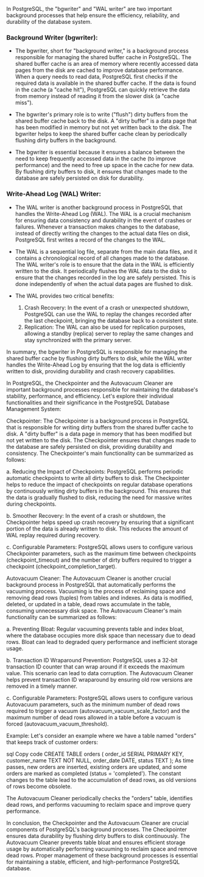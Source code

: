 In PostgreSQL, the "bgwriter" and "WAL writer" are two important background processes that help ensure the efficiency, reliability, and durability of the database system.

### Background Writer (bgwriter):

- The bgwriter, short for "background writer," is a background process responsible for managing the shared buffer cache in PostgreSQL. The shared buffer cache is an area of memory where recently accessed data pages from the disk are cached to improve database performance. When a query needs to read data, PostgreSQL first checks if the required data is available in the shared buffer cache. If the data is found in the cache (a "cache hit"), PostgreSQL can quickly retrieve the data from memory instead of reading it from the slower disk (a "cache miss").

- The bgwriter's primary role is to write ("flush") dirty buffers from the shared buffer cache back to the disk. A "dirty buffer" is a data page that has been modified in memory but not yet written back to the disk. The bgwriter helps to keep the shared buffer cache clean by periodically flushing dirty buffers in the background.

- The bgwriter is essential because it ensures a balance between the need to keep frequently accessed data in the cache (to improve performance) and the need to free up space in the cache for new data. By flushing dirty buffers to disk, it ensures that changes made to the database are safely persisted on disk for durability.

### Write-Ahead Log (WAL) Writer:

- The WAL writer is another background process in PostgreSQL that handles the Write-Ahead Log (WAL). The WAL is a crucial mechanism for ensuring data consistency and durability in the event of crashes or failures. Whenever a transaction makes changes to the database, instead of directly writing the changes to the actual data files on disk, PostgreSQL first writes a record of the changes to the WAL. 

- The WAL is a sequential log file, separate from the main data files, and it contains a chronological record of all changes made to the database. The WAL writer's role is to ensure that the data in the WAL is efficiently written to the disk. It periodically flushes the WAL data to the disk to ensure that the changes recorded in the log are safely persisted. This is done independently of when the actual data pages are flushed to disk.

- The WAL provides two critical benefits:
    1. Crash Recovery: In the event of a crash or unexpected shutdown, PostgreSQL can use the WAL to replay the changes recorded after the last checkpoint, bringing the database back to a consistent state.
    2. Replication: The WAL can also be used for replication purposes, allowing a standby (replica) server to replay the same changes and stay synchronized with the primary server.

In summary, the bgwriter in PostgreSQL is responsible for managing the shared buffer cache by flushing dirty buffers to disk, while the WAL writer handles the Write-Ahead Log by ensuring that the log data is efficiently written to disk, providing durability and crash recovery capabilities.


In PostgreSQL, the Checkpointer and the Autovacuum Cleaner are important background processes responsible for maintaining the database's stability, performance, and efficiency. Let's explore their individual functionalities and their significance in the PostgreSQL Database Management System:

Checkpointer:
The Checkpointer is a background process in PostgreSQL that is responsible for writing dirty buffers from the shared buffer cache to disk. A "dirty buffer" is a data page in memory that has been modified but not yet written to the disk. The Checkpointer ensures that changes made to the database are safely persisted on disk, providing durability and consistency.
The Checkpointer's main functionality can be summarized as follows:

a. Reducing the Impact of Checkpoints: PostgreSQL performs periodic automatic checkpoints to write all dirty buffers to disk. The Checkpointer helps to reduce the impact of checkpoints on regular database operations by continuously writing dirty buffers in the background. This ensures that the data is gradually flushed to disk, reducing the need for massive writes during checkpoints.

b. Smoother Recovery: In the event of a crash or shutdown, the Checkpointer helps speed up crash recovery by ensuring that a significant portion of the data is already written to disk. This reduces the amount of WAL replay required during recovery.

c. Configurable Parameters: PostgreSQL allows users to configure various Checkpointer parameters, such as the maximum time between checkpoints (checkpoint_timeout) and the number of dirty buffers required to trigger a checkpoint (checkpoint_completion_target).

Autovacuum Cleaner:
The Autovacuum Cleaner is another crucial background process in PostgreSQL that automatically performs the vacuuming process. Vacuuming is the process of reclaiming space and removing dead rows (tuples) from tables and indexes. As data is modified, deleted, or updated in a table, dead rows accumulate in the table, consuming unnecessary disk space.
The Autovacuum Cleaner's main functionality can be summarized as follows:

a. Preventing Bloat: Regular vacuuming prevents table and index bloat, where the database occupies more disk space than necessary due to dead rows. Bloat can lead to degraded query performance and inefficient storage usage.

b. Transaction ID Wraparound Prevention: PostgreSQL uses a 32-bit transaction ID counter that can wrap around if it exceeds the maximum value. This scenario can lead to data corruption. The Autovacuum Cleaner helps prevent transaction ID wraparound by ensuring old row versions are removed in a timely manner.

c. Configurable Parameters: PostgreSQL allows users to configure various Autovacuum parameters, such as the minimum number of dead rows required to trigger a vacuum (autovacuum_vacuum_scale_factor) and the maximum number of dead rows allowed in a table before a vacuum is forced (autovacuum_vacuum_threshold).

Example:
Let's consider an example where we have a table named "orders" that keeps track of customer orders:

sql
Copy code
CREATE TABLE orders (
    order_id SERIAL PRIMARY KEY,
    customer_name TEXT NOT NULL,
    order_date DATE,
    status TEXT
);
As time passes, new orders are inserted, existing orders are updated, and some orders are marked as completed (status = 'completed'). The constant changes to the table lead to the accumulation of dead rows, as old versions of rows become obsolete.

The Autovacuum Cleaner periodically checks the "orders" table, identifies dead rows, and performs vacuuming to reclaim space and improve query performance.

In conclusion, the Checkpointer and the Autovacuum Cleaner are crucial components of PostgreSQL's background processes. The Checkpointer ensures data durability by flushing dirty buffers to disk continuously. The Autovacuum Cleaner prevents table bloat and ensures efficient storage usage by automatically performing vacuuming to reclaim space and remove dead rows. Proper management of these background processes is essential for maintaining a stable, efficient, and high-performance PostgreSQL database.





